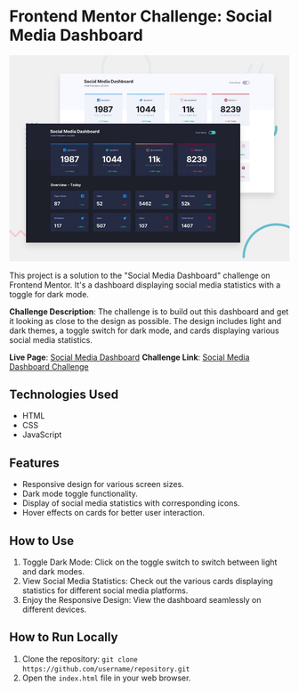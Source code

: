 # Frontend Mentor Challenge: Social Media Dashboard

![Design preview for the Social media dashboard with theme switcher coding challenge](./design/desktop-preview.jpg)


This project is a solution to the "Social Media Dashboard" challenge on Frontend Mentor. It's a dashboard displaying social media statistics with a toggle for dark mode.

**Challenge Description**: The challenge is to build out this dashboard and get it looking as close to the design as possible. The design includes light and dark themes, a toggle switch for dark mode, and cards displaying various social media statistics.

**Live Page**: [Social Media Dashboard]((https://anika57.github.io/light-and-dark-mode/))
**Challenge Link**: [Social Media Dashboard Challenge](https://www.frontendmentor.io/challenges/social-media-dashboard-with-theme-switcher-6oY8ozp_H) 


## Technologies Used
- HTML
- CSS
- JavaScript

## Features
- Responsive design for various screen sizes.
- Dark mode toggle functionality.
- Display of social media statistics with corresponding icons.
- Hover effects on cards for better user interaction.

## How to Use
1. Toggle Dark Mode: Click on the toggle switch to switch between light and dark modes.
2. View Social Media Statistics: Check out the various cards displaying statistics for different social media platforms.
3. Enjoy the Responsive Design: View the dashboard seamlessly on different devices.

## How to Run Locally
1. Clone the repository: `git clone https://github.com/username/repository.git`
2. Open the `index.html` file in your web browser.
